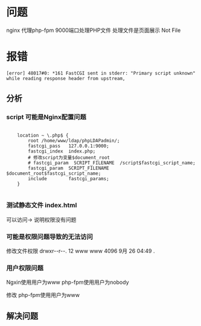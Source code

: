 # 问题
nginx 代理php-fpm 9000端口处理PHP文件
处理文件是页面展示 Not File

# 报错
```
[error] 48017#0: *161 FastCGI sent in stderr: "Primary script unknown" while reading response header from upstream,
```

## 分析


### script 可能是Nginx配置问题

```nginx

    location ~ \.php$ {
        root /home/www/ldap/phpLDAPadmin/;
        fastcgi_pass   127.0.0.1:9000;
        fastcgi_index  index.php;
        # 修改script为变量$document_root
        # fastcgi_param  SCRIPT_FILENAME  /script$fastcgi_script_name;
        fastcgi_param  SCRIPT_FILENAME  $document_root$fastcgi_script_name;
        include        fastcgi_params;
    }
    
```

### 测试静态文件 index.html
可以访问-> 说明权限没有问题


### 可能是权限问题导致的无法访问
修改文件权限 
drwxr--r--. 12 www www  4096 9月  26 04:49 .

### 用户权限问题
Ngxin使用用户为www
php-fpm使用用户为nobody

修改 php-fpm使用用户为www

## 解决问题



